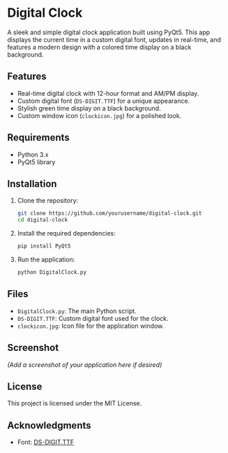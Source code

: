 
# Digital Clock

A sleek and simple digital clock application built using PyQt5. This app displays the current time in a custom digital font, updates in real-time, and features a modern design with a colored time display on a black background.

## Features
- Real-time digital clock with 12-hour format and AM/PM display.
- Custom digital font (`DS-DIGIT.TTF`) for a unique appearance.
- Stylish green time display on a black background.
- Custom window icon (`clockicon.jpg`) for a polished look.

## Requirements
- Python 3.x
- PyQt5 library

## Installation
1. Clone the repository:
   ```bash
   git clone https://github.com/yourusername/digital-clock.git
   cd digital-clock
   ```

2. Install the required dependencies:
   ```bash
   pip install PyQt5
   ```

3. Run the application:
   ```bash
   python DigitalClock.py
   ```

## Files
- `DigitalClock.py`: The main Python script.
- `DS-DIGIT.TTF`: Custom digital font used for the clock.
- `clockicon.jpg`: Icon file for the application window.

## Screenshot
*(Add a screenshot of your application here if desired)*

## License
This project is licensed under the MIT License.

## Acknowledgments
- Font: [DS-DIGIT.TTF](https://www.dafont.com/ds-digital.font)
